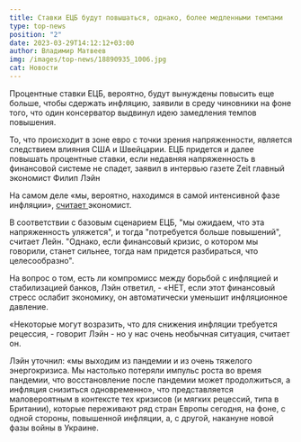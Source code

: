 ```yaml
---
title: Ставки ЕЦБ будут повышаться, однако, более медленными темпами
type: top-news
position: "2"
date: 2023-03-29T14:12:12+03:00
author: Владимир Матвеев
img: /images/top-news/18890935_1006.jpg
cat: Новости
---
```

Процентные ставки ЕЦБ, вероятно, будут вынуждены повысить еще больше, чтобы сдержать инфляцию, заявили в среду чиновники на фоне того, что один консерватор выдвинул идею замедления темпов повышения. 

То, что происходит в зоне евро с точки зрения напряженности, является следствием влияния США и Швейцарии.
ЕЦБ придется и далее повышать процентные ставки, если недавняя напряженность в финансовой системе не спадет, заявил в интервью газете Zeit главный экономист Филип Лэйн 

На самом деле «мы, вероятно, находимся в самой интенсивной фазе инфляции», [считает ](https://www.ecb.europa.eu/press/inter/date/2023/html/ecb.in230329~b8fe0aae15.en.html)экономист.

В соответствии с базовым сценарием ЕЦБ, "мы ожидаем, что эта напряженность уляжется", и тогда "потребуется больше повышений", считает Лейн. "Однако, если финансовый кризис, о котором мы говорили, станет сильнее, тогда нам придется разбираться, что целесообразно".

На вопрос о том, есть ли компромисс между борьбой с инфляцией и стабилизацией банков, Лэйн ответил, - «НЕТ, если этот финансовый стресс ослабит экономику, он автоматически уменьшит инфляционное давление.

«Некоторые могут возразить, что для снижения инфляции требуется рецессия, - говорит Лэйн - но у нас очень необычная ситуация, считает он. 

Лэйн уточнил: «мы выходим из пандемии и из очень тяжелого энергокризиса. Мы настолько потеряли импульс роста во время пандемии, что восстановление после пандемии может продолжиться, а инфляция снизиться одновременно», что представляется маловероятным в контексте тех кризисов (и мягких рецессий, типа в Британии), которые переживают ряд стран Европы сегодня, на фоне, с одной стороны, повышенной инфляции, а, с другой, накануне новой фазы войны в Украине.
